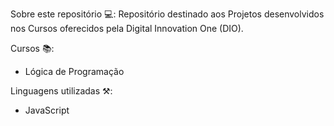 Sobre este repositório 💻:
Repositório destinado aos Projetos desenvolvidos nos Cursos oferecidos pela Digital Innovation One (DIO).

Cursos 📚:
- Lógica de Programação

Linguagens utilizadas ⚒️:
- JavaScript
